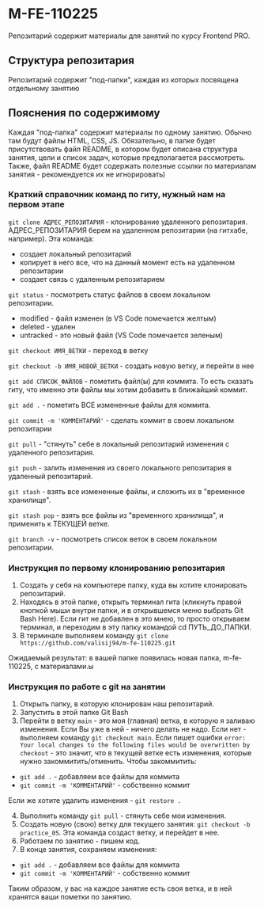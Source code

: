 # M-FE-110225

Репозитарий содержит материалы для занятий по курсу Frontend PRO.

## Структура репозитария
Репозитарий содержит "под-папки", каждая из которых посвящена отдельному занятию
## Пояснения по содержимому
Каждая "под-папка" содержит материалы по одному занятию. Обычно там будут файлы HTML, CSS, JS. Обязательно, в папке будет присутствовать файл README, в котором будет описана структура занятия, цели и список задач, которые предполагается рассмотреть. Также, файл README будет содержать полезные ссылки по материалам занятия - рекомендуется их не игнорировать)

### Краткий справочник команд по гиту, нужный нам на первом этапе
`git clone АДРЕС_РЕПОЗИТАРИЯ` - клонирование удаленного репозитария. АДРЕС_РЕПОЗИТАРИЯ берем на удаленном репозитарии (на гитхабе, например). Эта команда:
 - создает локальный репозитарий
 - копирует в него все, что на данный момент есть на удаленном репозитарии
 - создает связь с удаленным репозитарием

`git status` - посмотреть статус файлов в своем локальном репозитарии.
 - modified - файл изменен (в VS Code помечается желтым)
 - deleted - удален
 - untracked - это новый файл (VS Code помечается зеленым)

`git checkout ИМЯ_ВЕТКИ` - переход в ветку

`git checkout -b ИМЯ_НОВОЙ_ВЕТКИ` - создать новую ветку, и перейти в нее

`git add СПИСОК_ФАЙЛОВ` - пометить файл(ы) для коммита. То есть сказать гиту, что именно эти файлы мы хотим добавить в ближайший коммит.

`git add .` - пометить ВСЕ измененные файлы для коммита.

`git commit -m 'КОММЕНТАРИЙ'` - сделать коммит в своем локальном репозитарии

`git pull` - "стянуть" себе в локальный репозитарий изменения с удаленного репозитария.

`git push` - залить изменения из своего локального репозитария в удаленный репозитарий.

`git stash` - взять все измененные файлы,  и сложить их в "временное хранилище".

`git stash pop` - взять все файлы из "временного хранилища", и применить к ТЕКУЩЕЙ ветке.

`git branch -v` - посмотреть список веток в своем локальном репозитарии.

### Инструкция по первому клонированию репозитария
1. Создать у себя на компьютере папку, куда вы хотите клонировать репозитарий.
2. Находясь в этой папке, открыть терминал гита (кликнуть правой кнопкой мыши внутри папки, и в открывшемся меню выбрать Git Bash Here). Если гит не добавлен в это мнею, то просто открываем терминал, и переходим в эту папку командой cd ПУТЬ_ДО_ПАПКИ.
3. В терминале выполняем команду `git clone https://github.com/valisij94/m-fe-110225.git`

Ожидаемый результат: в вашей папке появилась новая папка, m-fe-110225, с материалами.ы

### Инструкция по работе с git на занятии
1. Открыть папку, в которую клонирован наш репозитарий.
2. Запустить в этой папке Git Bash
3. Перейти в ветку `main` - это моя (главная) ветка, в которую я заливаю изменения. Если Вы уже в ней - ничего делать не надо. Если нет - выполняем команду `git checkout main`. Если пишет ошибки `error: Your local changes to the following files would be overwritten by checkout` - это значит, что в текущей ветке есть изменения, которые нужно закоммитить/отменить. Чтобы закоммитить:
  - `git add .` - добавляем все файлы для коммита
  - `git commit -m 'КОММЕНТАРИЙ'` - собственно коммит

Если же хотите удалить изменения - `git restore .`

4. Выполнить команду `git pull` - стянуть себе мои изменения.
5. Создать новую (свою) ветку для текущего занятия: `git checkout -b practice_05`. Эта команда создаст ветку, и перейдет в нее.
6. Работаем по занятию - пишем код.
7. В конце занятия, сохраняем изменения:
  - `git add .` - добавляем все файлы для коммита
  - `git commit -m 'КОММЕНТАРИЙ'` - собственно коммит

Таким образом, у вас на каждое занятие есть своя ветка, и в ней хранятся ваши пометки по занятию.
